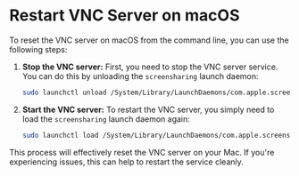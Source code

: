 # Restart VNC Server on macOS

To reset the VNC server on macOS from the command line, you can use the following steps:

1. **Stop the VNC server:**
   First, you need to stop the VNC server service. You can do this by unloading the `screensharing` launch daemon:

   ```bash
   sudo launchctl unload /System/Library/LaunchDaemons/com.apple.screensharing.plist
   ```

2. **Start the VNC server:**
   To restart the VNC server, you simply need to load the `screensharing` launch daemon again:

   ```bash
   sudo launchctl load /System/Library/LaunchDaemons/com.apple.screensharing.plist
   ```

This process will effectively reset the VNC server on your Mac. If you're experiencing issues, this can help to restart the service cleanly.
